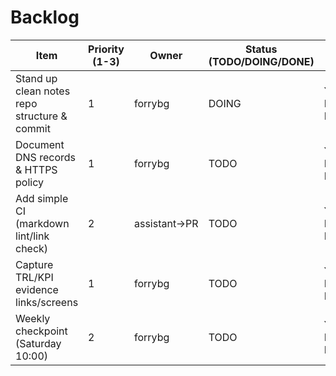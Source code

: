 # Backlog

| Item | Priority (1-3) | Owner | Status (TODO/DOING/DONE) | Due |
|------|-----------------|-------|--------------------------|-----|
| Stand up clean notes repo structure & commit | 1 | forrybg | DOING | YYYY-MM-DD |
| Document DNS records & HTTPS policy | 1 | forrybg | TODO | YYYY-MM-DD |
| Add simple CI (markdown lint/link check) | 2 | assistant→PR | TODO | YYYY-MM-DD |
| Capture TRL/KPI evidence links/screens | 1 | forrybg | TODO | YYYY-MM-DD |
| Weekly checkpoint (Saturday 10:00) | 2 | forrybg | TODO | YYYY-MM-DD |
